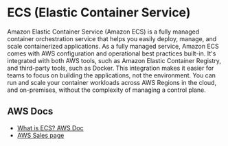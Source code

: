 # ECS (Elastic Container Service)

Amazon Elastic Container Service (Amazon ECS) is a fully managed container orchestration service that helps you easily deploy, manage, and scale containerized applications. As a fully managed service, Amazon ECS comes with AWS configuration and operational best practices built-in. It's integrated with both AWS tools, such as Amazon Elastic Container Registry, and third-party tools, such as Docker. This integration makes it easier for teams to focus on building the applications, not the environment. You can run and scale your container workloads across AWS Regions in the cloud, and on-premises, without the complexity of managing a control plane.

## AWS Docs

- [What is ECS? AWS Doc](https://docs.aws.amazon.com/AmazonECS/latest/developerguide/Welcome.html)
- [AWS Sales page](https://aws.amazon.com/ecs/)